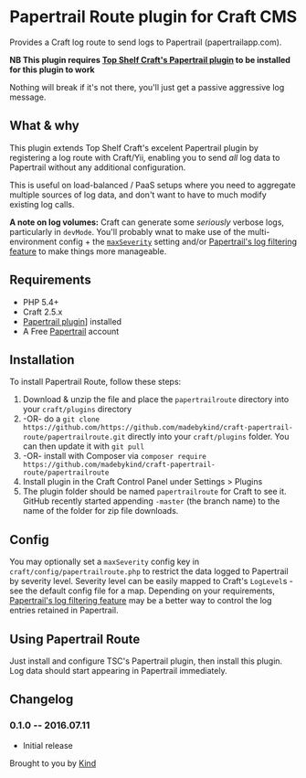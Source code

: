 # Papertrail Route plugin for Craft CMS

Provides a Craft log route to send logs to Papertrail (papertrailapp.com). 

**NB This plugin requires [Top Shelf Craft's Papertrail plugin](https://github.com/TopShelfCraft/Papertrail) to be installed for this plugin to work**

Nothing will break if it's not there, you'll just get a passive aggressive log message.

## What & why

This plugin extends Top Shelf Craft's excelent Papertrail plugin by registering a log route with Craft/Yii, enabling you to send _all_ log data to Papertrail without any additional configuration.

This is useful on load-balanced / PaaS setups where you need to aggregate multiple sources of log data, and don't want to have to much modify existing log calls.

**A note on log volumes:** Craft can generate some _seriously_ verbose logs, particularly in `devMode`. You'll probably wnat to make use of the multi-environment config + the [`maxSeverity`](#config) setting and/or [Papertrail's log filtering feature](http://help.papertrailapp.com/kb/how-it-works/log-filtering/) to make things more manageable.

## Requirements

* PHP 5.4+
* Craft 2.5.x
* [Papertrail plugin](https://github.com/TopShelfCraft/Papertrail)] installed
* A Free [Papertrail](https://papertrailapp.com) account

## Installation

To install Papertrail Route, follow these steps:

1. Download & unzip the file and place the `papertrailroute` directory into your `craft/plugins` directory
2.  -OR- do a `git clone https://github.com/https://github.com/madebykind/craft-papertrail-route/papertrailroute.git` directly into your `craft/plugins` folder.  You can then update it with `git pull`
3.  -OR- install with Composer via `composer require https://github.com/madebykind/craft-papertrail-route/papertrailroute`
4. Install plugin in the Craft Control Panel under Settings > Plugins
5. The plugin folder should be named `papertrailroute` for Craft to see it.  GitHub recently started appending `-master` (the branch name) to the name of the folder for zip file downloads.

## Config

You may optionally set a `maxSeverity` config key in `craft/config/papertrailroute.php` to restrict the data logged to Papertrail by severity level. Severity level can be easily mapped to Craft's `LogLevel`s - see the default config file for a map. Depending on your requirements, [Papertrail's log filtering feature](http://help.papertrailapp.com/kb/how-it-works/log-filtering/) may be a better way to control the log entries retained in Papertrail.

## Using Papertrail Route

Just install and configure TSC's Papertrail plugin, then install this plugin. Log data should start appearing in Papertrail immediately.

## Changelog

### 0.1.0 -- 2016.07.11

* Initial release

Brought to you by [Kind](http://madebykind.com)
